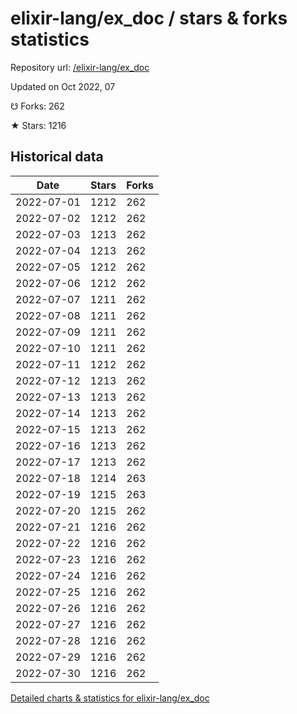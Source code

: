 # elixir-lang/ex_doc / stars & forks statistics

Repository url: [/elixir-lang/ex_doc](https://github.com/elixir-lang/ex_doc)

Updated on Oct 2022, 07

☋ Forks: 262

★ Stars: 1216

## Historical data
| Date | Stars | Forks |
|------|-------|-------|
| 2022-07-01 | 1212 | 262 | 
| 2022-07-02 | 1212 | 262 | 
| 2022-07-03 | 1213 | 262 | 
| 2022-07-04 | 1213 | 262 | 
| 2022-07-05 | 1212 | 262 | 
| 2022-07-06 | 1212 | 262 | 
| 2022-07-07 | 1211 | 262 | 
| 2022-07-08 | 1211 | 262 | 
| 2022-07-09 | 1211 | 262 | 
| 2022-07-10 | 1211 | 262 | 
| 2022-07-11 | 1212 | 262 | 
| 2022-07-12 | 1213 | 262 | 
| 2022-07-13 | 1213 | 262 | 
| 2022-07-14 | 1213 | 262 | 
| 2022-07-15 | 1213 | 262 | 
| 2022-07-16 | 1213 | 262 | 
| 2022-07-17 | 1213 | 262 | 
| 2022-07-18 | 1214 | 263 | 
| 2022-07-19 | 1215 | 263 | 
| 2022-07-20 | 1215 | 262 | 
| 2022-07-21 | 1216 | 262 | 
| 2022-07-22 | 1216 | 262 | 
| 2022-07-23 | 1216 | 262 | 
| 2022-07-24 | 1216 | 262 | 
| 2022-07-25 | 1216 | 262 | 
| 2022-07-26 | 1216 | 262 | 
| 2022-07-27 | 1216 | 262 | 
| 2022-07-28 | 1216 | 262 | 
| 2022-07-29 | 1216 | 262 | 
| 2022-07-30 | 1216 | 262 | 


[Detailed charts & statistics for elixir-lang/ex_doc](https://reviewgithub.com/rep/elixir-lang/ex_doc)

